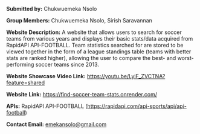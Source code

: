**Submitted by:** Chukwuemeka Nsolo

**Group Members:** Chukwuemeka Nsolo, Sirish Saravannan

**Website Description:** A website that allows users to search for soccer teams from various years and displays their basic stats/data acquired from RapidAPI API-FOOTBALL. Team statistics searched for are stored to be viewed together in the form of a league standings table (teams with better stats are ranked higher), allowing the user to compare the best- and worst-performing soccer teams since 2013.

**Website Showcase Video Link:** https://youtu.be/LyiF_ZVCTNA?feature=shared

**Website Link:** https://find-soccer-team-stats.onrender.com/

**APIs:** RapidAPI API-FOOTBALL (https://rapidapi.com/api-sports/api/api-football)

**Contact Email:** emekansolo@gmail.com
